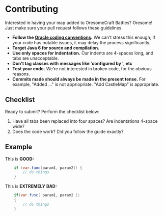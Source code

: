 Contributing
============

Interested in having your map added to OresomeCraft Battles? Oresome! Just make sure your pull request follows these guidelines

* **Follow the [Oracle coding conventions](http://www.oracle.com/technetwork/java/codeconv-138413.html).**
  We can't stress this enough; if your code has notable issues, it may delay
  the process significantly.
* **Target Java 6 for source and compilation.**
* **Use only spaces for indentation.** Our indents are 4-spaces long, and tabs
  are unacceptable.
* **Don't tag classes with messages like 'configured by <username>', etc**
* **Test your code.** We're not interested in broken code, for the obvious reasons.
* **Commits made should always be made in the present tense.** For example, "Added ..." is not appriopriate. "Add CastleMap" is appropriate.


Checklist
---------

Ready to submit? Perform the checklist below:

1. Have all tabs been replaced into four spaces? Are indentations 4-space wide?
2. Does the code work? Did you follow the guide exactly?

Example
-------

This is **GOOD:**

```java
    if (var.func(param1, param2)) {
        // do things
    }
```

This is **EXTREMELY BAD:**

```java
    if(var.func( param1, param2 ))
    {
        // do things
    }
```
